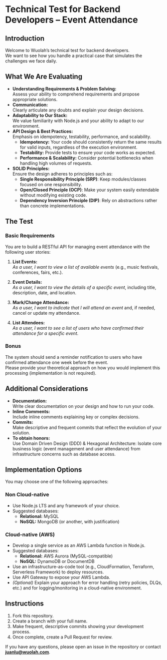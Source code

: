 # Technical Test for Backend Developers – Event Attendance

## Introduction
Welcome to Wuolah’s technical test for backend developers.  
We want to see how you handle a practical case that simulates the challenges we face daily.

## What We Are Evaluating
- **Understanding Requirements & Problem Solving:**  
  Assess your ability to comprehend requirements and propose appropriate solutions.
- **Communication:**  
  Clearly articulate any doubts and explain your design decisions.
- **Adaptability to Our Stack:**  
  We value familiarity with Node.js and your ability to adapt to our environment.
- **API Design & Best Practices:**  
  Emphasis on idempotency, testability, performance, and scalability.
  - **Idempotency:** Your code should consistently return the same results for valid inputs, regardless of the execution environment.
  - **Testability:** Provide tests to ensure your code works as expected.
  - **Performance & Scalability:** Consider potential bottlenecks when handling high volumes of requests.
- **SOLID Principles:**  
  Ensure the design adheres to principles such as:
  - **Single Responsibility Principle (SRP)**: Keep modules/classes focused on one responsibility.
  - **Open/Closed Principle (OCP)**: Make your system easily extendable without modifying existing code.
  - **Dependency Inversion Principle (DIP)**: Rely on abstractions rather than concrete implementations.

## The Test

### Basic Requirements
You are to build a RESTful API for managing event attendance with the following user stories:

1. **List Events:**  
   *As a user, I want to view a list of available events* (e.g., music festivals, conferences, fairs, etc.).

2. **Event Details:**  
   *As a user, I want to view the details of a specific event*, including title, description, date, and location.

3. **Mark/Change Attendance:**  
   *As a user, I want to indicate that I will attend an event* and, if needed, cancel or update my attendance.

4. **List Attendees:**  
   *As a user, I want to see a list of users who have confirmed their attendance for a specific event*.

### Bonus
The system should send a reminder notification to users who have confirmed attendance one week before the event.  
Please provide your theoretical approach on how you would implement this processing (implementation is not required).

## Additional Considerations
- **Documentation:**  
  Write clear documentation on your design and how to run your code.
- **Inline Comments:**  
  Include inline comments explaining key or complex decisions.
- **Commits:**  
  Make descriptive and frequent commits that reflect the evolution of your solution.
- **To obtain honors:**  
  Use Domain Driven Design (DDD) & Hexagonal Architecture: Isolate core business logic (event management and user attendance) from infrastructure concerns such as database access.

## Implementation Options
You may choose one of the following approaches:

### Non Cloud-native
- Use Node.js LTS and any framework of your choice.
- Suggested databases:
  - **Relational:** MySQL
  - **NoSQL:** MongoDB (or another, with justification)

### Cloud-native (AWS)
- Develop a single service as an AWS Lambda function in Node.js.
- Suggested databases:
  - **Relational:** AWS Aurora (MySQL-compatible)
  - **NoSQL:** DynamoDB or DocumentDB
- Use an infrastructure-as-code tool (e.g., CloudFormation, Terraform, Serverless Framework) to deploy resources.
- Use API Gateway to expose your AWS Lambda.
- *(Optional)* Explain your approach for error handling (retry policies, DLQs, etc.) and for logging/monitoring in a cloud-native environment.

## Instructions
1. Fork this repository.
2. Create a branch with your full name.
3. Make frequent, descriptive commits showing your development process.
4. Once complete, create a Pull Request for review.

If you have any questions, please open an issue in the repository or contact **juanlu@wuolah.com**.
